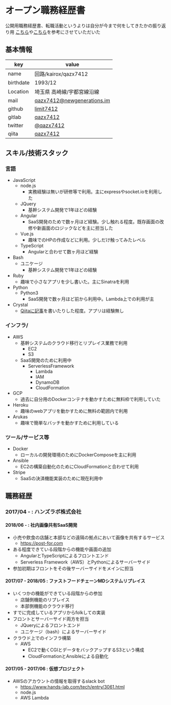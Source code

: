 # オープン職務経歴書
公開用職務経歴書、転職活動というよりは自分が今まで何をしてきたかの振り返り用
[こちら](https://qiita.com/Sa2Knight/items/4af2f24fac9290d26119)や[こちら](https://qiita.com/okoysm/items/abcad0b4aefa585bc50b)を参考にさせていただいた

## 基本情報

|key|value|
|-|-|
|name|回路/kairox/qazx7412|
|birthdate|1993/12|
|Location|埼玉県 高崎線/宇都宮線沿線|
|mail|qazx7412@newgenerations.im|
|github|[limit7412](http://github.com/limit7412)|
|gitlab|[qazx7412](http://gitlab.com/qazx7412)|
|twitter|[@qazx7412](https://twitter.com/qazx7412)|
|qiita|[qazx7412](http://qiita.com/qazx7412)|

## スキル/技術スタック

### 言語
  - JavaScript
    - node.js
      - 実務経験は無いが研修等で利用。主にexpressやsocket.ioを利用した
    - JQuery
      - 基幹システム開発で1年ほどの経験
    - Angular
      - SaaS開発のためで数ヶ月ほど経験。少し触れる程度。既存画面の改修や新画面のロジックなどを主に担当した
    - Vue.js
      - 趣味でのHPの作成などに利用。少しだけ触ってみたレベル
    - TypeScript
      - Angularと合わせて数ヶ月ほど経験
  - Bash
    - ユニケージ
      - 基幹システム開発で1年ほどの経験
  - Ruby
    - 趣味で小さなアプリを少し書いた。主にSinatraを利用
  - Python
    - Python3
      - SaaS開発で数ヶ月ほど前から利用中。Lambda上での利用が主
  - Crystal
    - [Qiitaに記事](https://qiita.com/qazx7412/items/f4796bcfcb4d8400a0a3)を書いたりした程度。アプリは経験無し

### インフラ/
  - AWS
    - 基幹システムのクラウド移行とリプレイス業務で利用
      - EC2
      - S3
    - SaaS開発のために利用中
      - ServerlessFramework
        - Lambda
        - IAM
        - DynamoDB
        - CloudFormation
  - GCP
    - 過去に自分用のDockerコンテナを動かすために無料枠で利用していた
  - Heroku
    - 趣味のwebアプリを動かすために無料の範囲内で利用
  - Arukas
    - 趣味で簡単なバッチを動かすために利用している

### ツール/サービス等
  - Docker
    - ローカルの開発環境のためにDockerComposeを主に利用
  - Ansible
    - EC2の構築自動化のためにCloudFormationと合わせて利用
  - Stripe
    - SaaSの決済機能実装のために現在利用中

## 職務経歴

### 2017/04 - : ハンズラボ株式会社

#### 2018/06 - : 社内画像共有SaaS開発
  - 小売や飲食の店舗と本部などの遠隔の拠点において画像を共有するサービス
    - https://post-for.com
  - ある程度できている段階からの機能や画面の追加
    - AngularとTypeScriptによるフロントエンド
    - Serverless Framework（AWS）とPythonによるサーバーサイド
  - 参加初期はフロントをその後サーバーサイドをメインに担当

#### 2017/07 - 2018/05 : ファストフードチェーンMDシステムリプレイス
  - いくつかの機能ができている段階からの参加
    - 店舗側機能のリプレイス
    - 本部側機能のクラウド移行
  - すでに完成しているアプリからfolkしての実装
  - フロントとサーバーサイド両方を担当
    - JQueryによるフロントエンド
    - ユニケージ（bash）によるサーバーサイド
  - クラウド上でのインフラ構築
    - AWS
      - EC2で動くCGIとデータをバックアップするS3という構成
      - CloudFormationとAnsibleによる自動化

#### 2017/05 - 2017/06 : 仮想プロジェクト
  - AWSのアカウントの情報を取得するslack bot
    - https://www.hands-lab.com/tech/entry/3061.html
    - node.js
    - AWS Lambda
